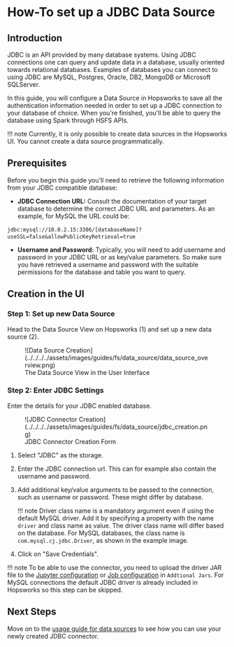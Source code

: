 # How-To set up a JDBC Data Source

## Introduction

JDBC is an API provided by many database systems. Using JDBC connections one can query and update data in a database, usually oriented towards relational databases. Examples of databases you can connect to using JDBC are MySQL, Postgres, Oracle, DB2, MongoDB or Microsoft SQLServer.

In this guide, you will configure a Data Source in Hopsworks to save all the authentication information needed in order to set up a JDBC connection to your database of choice.
When you're finished, you'll be able to query the database using Spark through HSFS APIs.

!!! note
    Currently, it is only possible to create data sources in the Hopsworks UI. You cannot create a data source programmatically.

## Prerequisites

Before you begin this guide you'll need to retrieve the following information from your JDBC compatible database:

- **JDBC Connection URL:** Consult the documentation of your target database to determine the correct JDBC URL and parameters. As an example, for MySQL the URL could be:

```
jdbc:mysql://10.0.2.15:3306/[databaseName]?useSSL=false&allowPublicKeyRetrieval=true
```

- **Username and Password:** Typically, you will need to add username and password in your JDBC URL or as key/value parameters. So make sure you have retrieved a username and password with the suitable permissions for the database and table you want to query.

## Creation in the UI
### Step 1: Set up new Data Source

Head to the Data Source View on Hopsworks (1) and set up a new data source (2).

<figure markdown>
  ![Data Source Creation](../../../../assets/images/guides/fs/data_source/data_source_overview.png)
  <figcaption>The Data Source View in the User Interface</figcaption>
</figure>

### Step 2: Enter JDBC Settings

Enter the details for your JDBC enabled database.

<figure markdown>
  ![JDBC Connector Creation](../../../../assets/images/guides/fs/data_source/jdbc_creation.png)
  <figcaption>JDBC Connector Creation Form</figcaption>
</figure>

1. Select "JDBC" as the storage.
2. Enter the JDBC connection url. This can for example also contain the username and password.
3. Add additional key/value arguments to be passed to the connection, such as username or password. These might differ by database.


    !!! note 
        Driver class name is a mandatory argument even if using the default MySQL driver. Add it by specifying a property with the name `driver` and class name as value. The driver class name will differ based on the database. For MySQL databases, the class name is `com.mysql.cj.jdbc.Driver`, as shown in the example image.


4. Click on "Save Credentials". 


!!! note
    To be able to use the connector, you need to upload the driver JAR file to the [Jupyter configuration](../../../projects/jupyter/spark_notebook.md) or [Job configuration](../../../projects/jobs/pyspark_job.md) in `Addtional Jars`.  For MySQL connections the default JDBC driver is already included in Hopsworks so this step can be skipped.


## Next Steps

Move on to the [usage guide for data sources](../usage.md) to see how you can use your newly created JDBC connector.